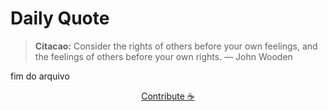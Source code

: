 # Daily Quote

> **Citacao:** Consider the rights of others before your own feelings, and the feelings of others before your own rights. — John Wooden

fim do arquivo

<watermark-footer>
<p align="center">
  <a href="https://github.com/ruisuan/ruisuan/blob/main/contribute.md">Contribute ☕</a>
</p>
</watermark-footer>
